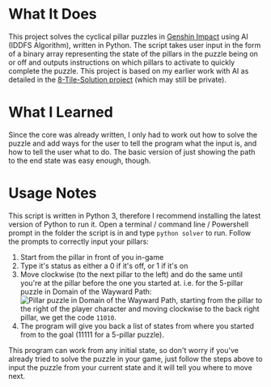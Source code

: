 # What It Does #
This project solves the cyclical pillar puzzles in [Genshin Impact](https://genshin.mihoyo.com/) using AI (IDDFS
 Algorithm), written in Python. The script takes user input in the form of a binary array representing the state of
  the pillars in the puzzle being on or off and outputs instructions on which pillars to activate to quickly complete
   the puzzle. This project is based on my earlier work with AI as detailed in the 
    [8-Tile-Solution project](https://github.com/TJEEPOT/8-Tile-Solution) (which may still be private). 

# What I Learned #
Since the core was already written, I only had to work out how to solve the puzzle and add ways for the user to tell
 the program what the input is, and how to tell the user what to do. The basic version of just showing the path to
  the end state was easy enough, though.

# Usage Notes #
This script is written in Python 3, therefore I recommend installing the latest version of Python to run it. Open a
 terminal / command line / Powershell prompt in the folder the script is in and type ```python solver``` to run.
  Follow the prompts to correctly input your pillars: 
1. Start from the pillar in front of you in-game 
2. Type it's status as either a 0 if it's off, or 1 if it's on
3. Move clockwise (to the next pillar to the left) and do the same until you're at the pillar before the one you
 started at. i.e. for the 5-pillar puzzle in Domain of the Wayward Path: ![Pillar puzzle in Domain of the Wayward Path
 ](https://static.gosunoob.com/img/1/2020/10/domain-of-the-wayward-path-genshin-impact-1024x576.jpg), starting from
  the pillar to the right of the player character and moving clockwise to the back right pillar, we get the code
   `11010`.
4. The program will give you back a list of states from where you started from to the goal (11111 for a 5-pillar
 puzzle).
 
This program can work from any initial state, so don't worry if you've already tried to solve the puzzle in your game,
 just follow the steps above to input the puzzle from your current state and it will tell you where to move next.